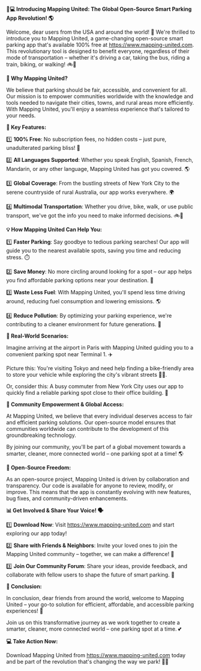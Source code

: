 **🚗💻 Introducing Mapping United: The Global Open-Source Smart Parking App Revolution! 🌎**

Welcome, dear users from the USA and around the world! 👋 We're thrilled to introduce you to Mapping United, a game-changing open-source smart parking app that's available 100% free at https://www.mapping-united.com. This revolutionary tool is designed to benefit everyone, regardless of their mode of transportation – whether it's driving a car, taking the bus, riding a train, biking, or walking! 🚲🚌

**💬 Why Mapping United?**

We believe that parking should be fair, accessible, and convenient for all. Our mission is to empower communities worldwide with the knowledge and tools needed to navigate their cities, towns, and rural areas more efficiently. With Mapping United, you'll enjoy a seamless experience that's tailored to your needs.

**🌟 Key Features:**

1️⃣ **100% Free**: No subscription fees, no hidden costs – just pure, unadulterated parking bliss! 🎉

2️⃣ **All Languages Supported**: Whether you speak English, Spanish, French, Mandarin, or any other language, Mapping United has got you covered. 🌎

3️⃣ **Global Coverage**: From the bustling streets of New York City to the serene countryside of rural Australia, our app works everywhere. 🌍

4️⃣ **Multimodal Transportation**: Whether you drive, bike, walk, or use public transport, we've got the info you need to make informed decisions. 🚲🚌

**💡 How Mapping United Can Help You:**

1️⃣ **Faster Parking**: Say goodbye to tedious parking searches! Our app will guide you to the nearest available spots, saving you time and reducing stress. ⏱️

2️⃣ **Save Money**: No more circling around looking for a spot – our app helps you find affordable parking options near your destination. 💸

3️⃣ **Waste Less Fuel**: With Mapping United, you'll spend less time driving around, reducing fuel consumption and lowering emissions. 🌎

4️⃣ **Reduce Pollution**: By optimizing your parking experience, we're contributing to a cleaner environment for future generations. 🌟

**🔹 Real-World Scenarios:**

Imagine arriving at the airport in Paris with Mapping United guiding you to a convenient parking spot near Terminal 1. ✈️

Picture this: You're visiting Tokyo and need help finding a bike-friendly area to store your vehicle while exploring the city's vibrant streets 🚴‍♀️.

Or, consider this: A busy commuter from New York City uses our app to quickly find a reliable parking spot close to their office building. 💼

**🌟 Community Empowerment & Global Access:**

At Mapping United, we believe that every individual deserves access to fair and efficient parking solutions. Our open-source model ensures that communities worldwide can contribute to the development of this groundbreaking technology.

By joining our community, you'll be part of a global movement towards a smarter, cleaner, more connected world – one parking spot at a time! 🌎

**🔧 Open-Source Freedom:**

As an open-source project, Mapping United is driven by collaboration and transparency. Our code is available for anyone to review, modify, or improve. This means that the app is constantly evolving with new features, bug fixes, and community-driven enhancements.

**📊 Get Involved & Share Your Voice! 🗣️**

1️⃣ **Download Now**: Visit https://www.mapping-united.com and start exploring our app today!

2️⃣ **Share with Friends & Neighbors**: Invite your loved ones to join the Mapping United community – together, we can make a difference! 🤝

3️⃣ **Join Our Community Forum**: Share your ideas, provide feedback, and collaborate with fellow users to shape the future of smart parking. 💬

**💪 Conclusion:**

In conclusion, dear friends from around the world, welcome to Mapping United – your go-to solution for efficient, affordable, and accessible parking experiences! 🎉

Join us on this transformative journey as we work together to create a smarter, cleaner, more connected world – one parking spot at a time. 💕

**💻 Take Action Now:**

Download Mapping United from https://www.mapping-united.com today and be part of the revolution that's changing the way we park! 🚗💥